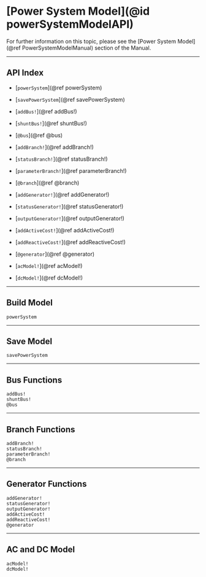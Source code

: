 # [Power System Model](@id powerSystemModelAPI)

For further information on this topic, please see the [Power System Model](@ref PowerSystemModelManual) section of the Manual.

---

## API Index

* [`powerSystem`](@ref powerSystem)
* [`savePowerSystem`](@ref savePowerSystem)

* [`addBus!`](@ref addBus!)
* [`shuntBus!`](@ref shuntBus!)
* [`@bus`](@ref @bus)

* [`addBranch!`](@ref addBranch!)
* [`statusBranch!`](@ref statusBranch!)
* [`parameterBranch!`](@ref parameterBranch!)
* [`@branch`](@ref @branch)

* [`addGenerator!`](@ref addGenerator!)
* [`statusGenerator!`](@ref statusGenerator!)
* [`outputGenerator!`](@ref outputGenerator!)
* [`addActiveCost!`](@ref addActiveCost!)
* [`addReactiveCost!`](@ref addReactiveCost!)
* [`@generator`](@ref @generator)

* [`acModel!`](@ref acModel!)
* [`dcModel!`](@ref dcModel!)

---

## Build Model
```@docs
powerSystem
```

---

## Save Model
```@docs
savePowerSystem
```

---

## Bus Functions
```@docs
addBus!
shuntBus!
@bus
```

---

## Branch Functions
```@docs
addBranch!
statusBranch!
parameterBranch!
@branch
```

---

## Generator Functions
```@docs
addGenerator!
statusGenerator!
outputGenerator!
addActiveCost!
addReactiveCost!
@generator
```

---

## AC and DC Model
```@docs
acModel!
dcModel!
```
